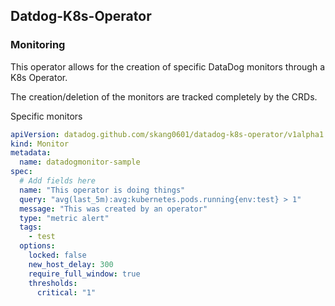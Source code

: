## Datdog-K8s-Operator

### Monitoring
This operator allows for the creation of specific DataDog monitors through a K8s Operator.

The creation/deletion of the monitors are tracked completely by the CRDs.

Specific monitors

```yaml
apiVersion: datadog.github.com/skang0601/datadog-k8s-operator/v1alpha1
kind: Monitor
metadata:
  name: datadogmonitor-sample
spec:
  # Add fields here
  name: "This operator is doing things"
  query: "avg(last_5m):avg:kubernetes.pods.running{env:test} > 1"
  message: "This was created by an operator"
  type: "metric alert"
  tags:
    - test
  options:
    locked: false
    new_host_delay: 300
    require_full_window: true
    thresholds:
      critical: "1"
```

